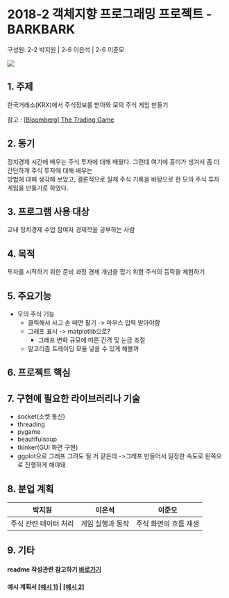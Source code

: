 # 2018-2 객체지향 프로그래밍 프로젝트 - **BARKBARK**
구성원: 2-2 박지원 | 2-6 이은석 | 2-6 이준모

![](https://github.com/noknok200/2018-OOP-Python-BARKBARK/blob/master/euclid_japanese.png?raw=true)

## 1. 주제
한국거래소(KRX)에서 주식정보를 받아와 모의 주식 게임 만들기

참고 : [[Bloomberg] The Trading Game](https://www.bloomberg.com/features/2015-stock-chart-trading-game/)

## 2. 동기
정치경제 시간에 배우는 주식 투자에 대해 배웠다. 그런데 여기에 흥미가 생겨서 좀 더 간단하게 주식 투자에 대해 배우는</br> 방법에 대해 생각해 보았고,
결론적으로 실제 주식 기록을 바탕으로 한 모의 주식 투자 게임을 만들기로 하였다.

## 3. 프로그램 사용 대상
교내 정치경제 수업 참여자
경제학을 공부하는 사람

## 4. 목적
투자를 시작하기 위한 준비 과정
경제 개념을 잡기 위함
주식의 등락을 체험하기 

## 5. 주요기능

* 모의 주식 기능
  * 클릭해서 사고 손 떼면 팔기 -> 마우스 입력 받아야함
  * 그래프 표시 -> matplotlib으로?
    * 그래프 변화 규모에 따른 간격 및 눈금 조절
  * 알고리즘 트레이딩 모듈 넣을 수 있게 해볼까


## 6. 프로젝트 핵심

## 7. 구현에 필요한 라이브러리나 기술
* socket(소켓 통신)
* threading
* pygame
* beautifulsoup
* tkinker(GUI 화면 구현)
* ggplot으로 그래프 그려도 될 거 같은데
->그래프 만들어서 일정한 속도로 왼쪽으로 진행하게 해야돼


## 8. **분업 계획**

| 박지원 | 이은석 | 이준모 |
| ------ | ------ | ------ |
| 주식 관련 데이터 처리 |  게임 실행과 동작  | 주식 화면의 흐름 재생|



## 9. 기타


#### readme 작성관련 참고하기 [바로가기](https://heropy.blog/2017/09/30/markdown/)

#### 예시 계획서 [[예시 1]](https://docs.google.com/document/d/1hcuGhTtmiTUxuBtr3O6ffrSMahKNhEj33woE02V-84U/edit?usp=sharing) | [[예시 2]](https://docs.google.com/document/d/1FmxTZvmrroOW4uZ34Xfyyk9ejrQNx6gtsB6k7zOvHYE/edit?usp=sharing)
